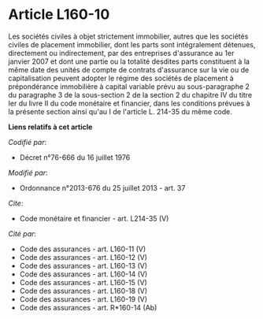 # Article L160-10

Les sociétés civiles à objet strictement immobilier, autres que les sociétés civiles de placement immobilier, dont les parts
sont intégralement détenues, directement ou indirectement, par des entreprises d'assurance au 1er janvier 2007 et dont une
partie ou la totalité desdites parts constituent à la même date des unités de compte de contrats d'assurance sur la vie ou de
capitalisation peuvent adopter le régime des sociétés de placement à prépondérance immobilière à capital variable prévu au
sous-paragraphe 2 du paragraphe 3 de la sous-section 2 de la section 2 du chapitre IV du titre Ier du livre II du code
monétaire et financier, dans les conditions prévues à la présente section ainsi qu'au I de l'article L. 214-35 du même code.

**Liens relatifs à cet article**

_Codifié par_:

  - Décret n°76-666 du 16 juillet 1976

_Modifié par_:

  - Ordonnance n°2013-676 du 25 juillet 2013 - art. 37

_Cite_:

  - Code monétaire et financier - art. L214-35 (V)

_Cité par_:

  - Code des assurances - art. L160-11 (V)
  - Code des assurances - art. L160-12 (V)
  - Code des assurances - art. L160-13 (V)
  - Code des assurances - art. L160-14 (V)
  - Code des assurances - art. L160-15 (V)
  - Code des assurances - art. L160-18 (V)
  - Code des assurances - art. L160-19 (V)
  - Code des assurances - art. R*160-14 (Ab)
